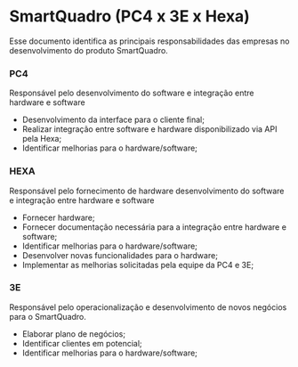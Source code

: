 # SmartQuadro (PC4 x 3E x Hexa)
Esse documento identifica as principais responsabilidades das empresas no desenvolvimento do produto SmartQuadro. 

### PC4
Responsável pelo desenvolvimento do software e integração entre hardware e software
  - Desenvolvimento da interface para o cliente final; 
  - Realizar integração entre software e hardware disponibilizado via API pela Hexa;
  - Identificar melhorias para o hardware/software;

### HEXA
Responsável pelo fornecimento de hardware  desenvolvimento do software e integração entre hardware e software
  - Fornecer hardware;
  - Fornecer documentação necessária para a integração entre hardware e software;
  - Identificar melhorias para o hardware/software;
  - Desenvolver novas funcionalidades para o hardware;
  - Implementar as melhorias solicitadas pela equipe da PC4 e 3E;

### 3E
Responsável pelo operacionalização e desenvolvimento de novos negócios para o SmartQuadro. 
  - Elaborar plano de negócios;
  - Identificar clientes em potencial;
  - Identificar melhorias para o hardware/software;
